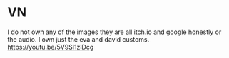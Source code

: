 # VN
I do not own any of the images they are all itch.io and google honestly or the audio.
I own just the eva and david customs.
https://youtu.be/5V9Sl1zlDcg
